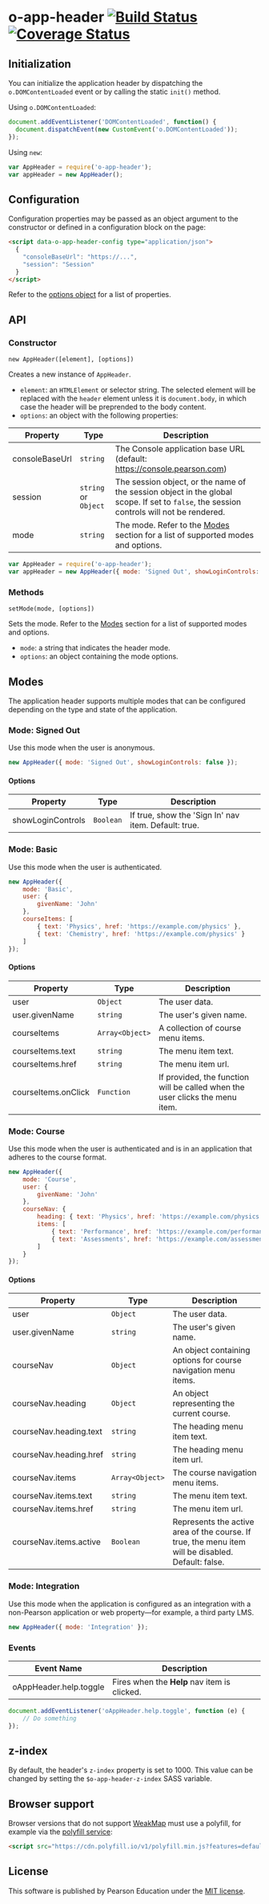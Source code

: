 # o-app-header [![Build Status](https://travis-ci.org/Pearson-Higher-Ed/o-app-header.svg?branch=master)](https://travis-ci.org/Pearson-Higher-Ed/o-app-header) [![Coverage Status](https://coveralls.io/repos/Pearson-Higher-Ed/o-app-header/badge.svg?branch=master&service=github)](https://coveralls.io/github/Pearson-Higher-Ed/o-app-header?branch=master)

## Initialization

You can initialize the application header by dispatching the `o.DOMContentLoaded` event or by calling the static `init()` method.

Using `o.DOMContentLoaded`:

```js
document.addEventListener('DOMContentLoaded', function() {
  document.dispatchEvent(new CustomEvent('o.DOMContentLoaded'));
});
```

Using `new`:

```js
var AppHeader = require('o-app-header');
var appHeader = new AppHeader();
```

## Configuration

Configuration properties may be passed as an object argument to the constructor or defined in a configuration block on the page:

```html
<script data-o-app-header-config type="application/json">
  {
  	"consoleBaseUrl": "https://...",
  	"session": "Session"
  }
</script>
```

Refer to the [options object](#api-ctor) for a list of properties.

<!-- ## Responsive -->

## API

### Constructor

<a name="api-ctor"></a>
`new AppHeader([element], [options])`

Creates a new instance of `AppHeader`.

- `element`: an `HTMLElement` or selector string. The selected element will be replaced with the `header` element unless it is `document.body`, in which case the header will be preprended to the body content.
- `options`: an object with the following properties:

| Property                 | Type                   | Description                       |
|--------------------------|------------------------|-----------------------------------|
| consoleBaseUrl           | `string`               | The Console application base URL (default: https://console.pearson.com) |
| session                  | `string` or `Object`   | The session object, or the name of the session object in the global scope. If set to `false`, the session controls will not be rendered. |
| mode                     | `string`               | The mode. Refer to the [Modes](#modes) section for a list of supported modes and options. |

```js
var AppHeader = require('o-app-header');
var appHeader = new AppHeader({ mode: 'Signed Out', showLoginControls: false });
```

### Methods

`setMode(mode, [options])`

Sets the mode. Refer to the [Modes](#modes) section for a list of supported modes and options.

- `mode`: a string that indicates the header mode.
- `options`: an object containing the mode options.

<a name="modes"></a>
## Modes

The application header supports multiple modes that can be configured depending on the type and state of the application.

### Mode: Signed Out

Use this mode when the user is anonymous.

```js
new AppHeader({ mode: 'Signed Out', showLoginControls: false });
```

#### Options

| Property                 | Type                   | Description                       |
|--------------------------|------------------------|-----------------------------------|
| showLoginControls        | `Boolean`              | If true, show the 'Sign In' nav item. Default: true.

### Mode: Basic

Use this mode when the user is authenticated.

```js
new AppHeader({
	mode: 'Basic',
	user: {
		givenName: 'John'
	},
	courseItems: [
		{ text: 'Physics', href: 'https://example.com/physics' },
		{ text: 'Chemistry', href: 'https://example.com/physics' }
	]
});
```

#### Options

| Property                 | Type                   | Description                       |
|--------------------------|------------------------|-----------------------------------|
| user                     | `Object`               | The user data.                    |
| user.givenName           | `string`               | The user's given name.            |
| courseItems              | `Array<Object>`        | A collection of course menu items. |
| courseItems.text         | `string`               | The menu item text.               |
| courseItems.href         | `string`               | The menu item url.                |
| courseItems.onClick      | `Function`             | If provided, the function will be called when the user clicks the menu item. |

### Mode: Course

Use this mode when the user is authenticated and is in an application that adheres to the course format.

```js
new AppHeader({
	mode: 'Course',
	user: {
		givenName: 'John'
	},
	courseNav: {
		heading: { text: 'Physics', href: 'https://example.com/physics' },
		items: [
			{ text: 'Performance', href: 'https://example.com/performance' },
			{ text: 'Assessments', href: 'https://example.com/assessments' }
		]
	}
});
```

#### Options

| Property                 | Type                   | Description                       |
|--------------------------|------------------------|-----------------------------------|
| user                     | `Object`               | The user data.                    |
| user.givenName           | `string`               | The user's given name.            |
| courseNav                | `Object`               | An object containing options for course navigation menu items. |
| courseNav.heading        | `Object`               | An object representing the current course. |
| courseNav.heading.text   | `string`               | The heading menu item text.       |
| courseNav.heading.href   | `string`               | The heading menu item url.        |
| courseNav.items          | `Array<Object>`        | The course navigation menu items. |
| courseNav.items.text     | `string`               | The menu item text.               |
| courseNav.items.href     | `string`               | The menu item url.                |
| courseNav.items.active   | `Boolean`              | Represents the active area of the course. If true, the menu item will be disabled. Default: false. |

### Mode: Integration

Use this mode when the application is configured as an integration with a non-Pearson application or web property&mdash;for example, a third party LMS.

```js
new AppHeader({ mode: 'Integration' });
```

### Events

| Event Name               | Description                                         |
|--------------------------|-----------------------------------------------------|
| oAppHeader.help.toggle   | Fires when the **Help** nav item is clicked.        |

```js
document.addEventListener('oAppHeader.help.toggle', function (e) {
	// Do something
});
```

## z-index

By default, the header's `z-index` property is set to 1000. This value can be changed by setting the `$o-app-header-z-index` SASS variable.

<!-- ## i18n

Setting the `locale` configuration property will render the header with the translated strings, if the locale is supported.
The following languages are supported:

- `ar` Arabic
- `de` German
- `en` English (default)
- `fr` French
- `it` Italian
- `ja` Japanese
- `ko` Korean
- `nl` Dutch
- `pl` Polish
- `pt` Portuguese
- `ru` Russian
- `tr` Turkish
- `zh-Hans` Chinese (simplified) -->

## Browser support

Browser versions that do not support [WeakMap](https://developer.mozilla.org/en-US/docs/Web/JavaScript/Reference/Global_Objects/WeakMap) must use a polyfill, for example via the [polyfill service](https://cdn.polyfill.io/v1/docs/):

```html
<script src="https://cdn.polyfill.io/v1/polyfill.min.js?features=default,WeakMap"></script>
```

## License

This software is published by Pearson Education under the [MIT license](LICENSE).
